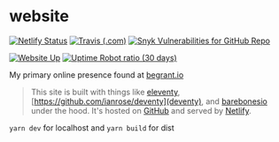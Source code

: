 # website

[![Netlify Status](https://img.shields.io/netlify/a6a273ca-c962-40aa-8c1a-1baf8a26dfc8?logo=netlify&style=for-the-badge)](https://app.netlify.com/sites/nothingrandom/deploys)
[![Travis (.com)](https://img.shields.io/travis/com/nothingrandom/website.svg?logo=travis&style=for-the-badge)](https://travis-ci.com/nothingrandom/website)
[![Snyk Vulnerabilities for GitHub Repo](https://img.shields.io/snyk/vulnerabilities/github/nothingrandom/website.svg?logo=snyk&style=for-the-badge)](https://app.snyk.io/org/nothingrandom/project/315e994b-9ff2-4bde-9887-4004852950ee)

[![Website Up](https://img.shields.io/website/https/nothingrandom.com.svg?down_color=red&down_message=down&label=status&style=for-the-badge&up_color=limegreen&up_message=up)](https://nothingrandom.com)
[![Uptime Robot ratio (30 days)](https://img.shields.io/uptimerobot/ratio/m782561473-4626d1b0855e2d56a41ace52.svg?style=for-the-badge)](https://nothingrandom.com)


My primary online presence found at [begrant.io](https://begrant.io)

> This site is built with things like [eleventy](https://www.11ty.io/), [https://github.com/ianrose/deventy](deventy), and [barebonesio](https://github.com/nothingrandom/barebonesio) under the hood. It's hosted on [GitHub](https://github.com/nothingrandom/website) and served by [Netlify]((https://www.netlify.com/)).

`yarn dev` for localhost and `yarn build` for dist
